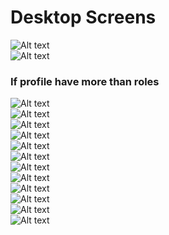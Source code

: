 # Desktop Screens

![Alt text](1.png)<br />
![Alt text](2.png)<br />
### If profile have more than roles
![Alt text](3.png)<br />
![Alt text](4.png)<br />
![Alt text](5.png)<br />
![Alt text](6.png)<br />
![Alt text](7.png)<br />
![Alt text](8.png)<br />
![Alt text](9.png)<br />
![Alt text](10.png)<br />
![Alt text](11.png)<br />
![Alt text](12.png)<br />
![Alt text](13.png)<br />
![Alt text](14.png)<br />
